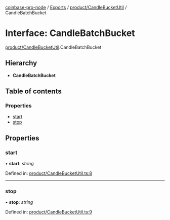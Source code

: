 [coinbase-pro-node](../../README.md) / [Exports](../../modules.md) / [product/CandleBucketUtil](../../modules/product_candlebucketutil.md) / CandleBatchBucket

# Interface: CandleBatchBucket

[product/CandleBucketUtil](../../modules/product_candlebucketutil.md).CandleBatchBucket

## Hierarchy

- **CandleBatchBucket**

## Table of contents

### Properties

- [start](candlebucketutil.candlebatchbucket.md#start)
- [stop](candlebucketutil.candlebatchbucket.md#stop)

## Properties

### start

• **start**: _string_

Defined in: [product/CandleBucketUtil.ts:8](https://github.com/bennycode/coinbase-pro-node/blob/7d07dce/src/product/CandleBucketUtil.ts#L8)

---

### stop

• **stop**: _string_

Defined in: [product/CandleBucketUtil.ts:9](https://github.com/bennycode/coinbase-pro-node/blob/7d07dce/src/product/CandleBucketUtil.ts#L9)
